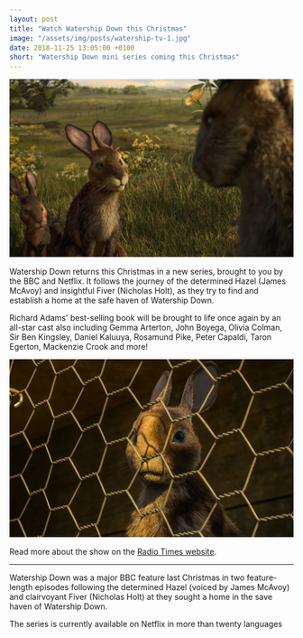 ```yaml
---
layout: post
title: "Watch Watership Down this Christmas"
image: "/assets/img/posts/watership-tv-1.jpg"
date: 2018-11-25 13:05:00 +0100
short: "Watership Down mini series coming this Christmas"
---
```


![A still from the upcoming mini series](/assets/img/posts/watership-tv-1.jpg)

Watership Down returns this Christmas in a new series, brought to you by the BBC and Netflix. It follows the journey of the determined Hazel (James McAvoy) and insightful Fiver (Nicholas Holt), as they try to find and establish a home at the safe haven of Watership Down.

Richard Adams' best-selling book will be brought to life once again by an all-star cast also including Gemma Arterton, John Boyega, Olivia Colman, Sir Ben Kingsley, Daniel Kaluuya, Rosamund Pike, Peter Capaldi, Taron Egerton, Mackenzie Crook and more!

![A still from the upcoming miniseries](/assets/img/posts/watership-tv-2.jpg)

Read more about the show on the [Radio Times website](https://www.radiotimes.com/news/tv/2018-11-01/watership-down-rabbits-get-3d-makeover-in-first-images-from-the-bbcs-ambitious-christmas-animation/).

---

Watership Down was a major BBC feature last Christmas in two feature-length episodes following the determined Hazel (voiced by James McAvoy) and clairvoyant Fiver (Nicholas Holt) at they sought a home in the save haven of Watership Down.

The series is currently available on Netflix in more than twenty languages